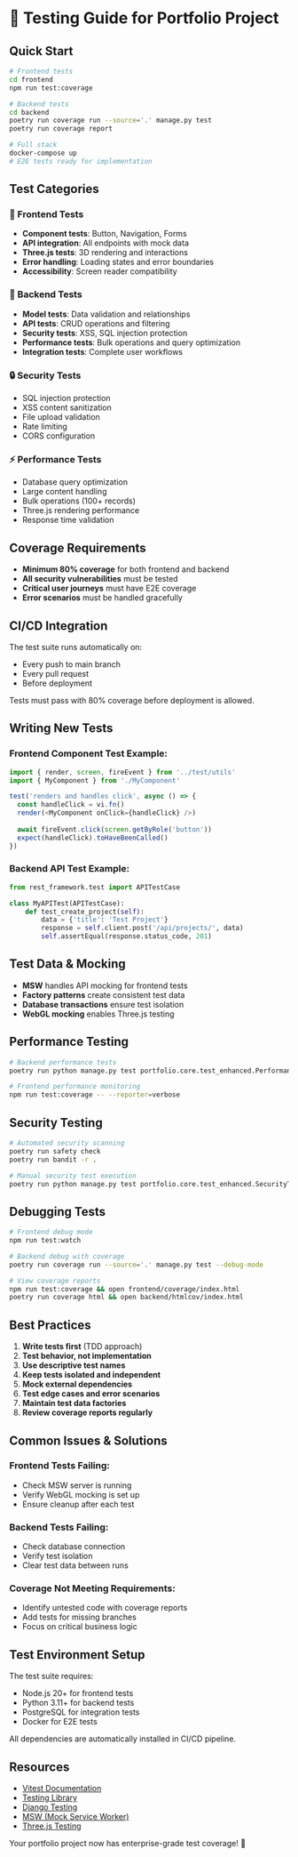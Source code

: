 # 🧪 Testing Guide for Portfolio Project

## Quick Start

```bash
# Frontend tests
cd frontend
npm run test:coverage

# Backend tests  
cd backend
poetry run coverage run --source='.' manage.py test
poetry run coverage report

# Full stack
docker-compose up
# E2E tests ready for implementation
```

## Test Categories

### 🎨 Frontend Tests
- **Component tests**: Button, Navigation, Forms
- **API integration**: All endpoints with mock data
- **Three.js tests**: 3D rendering and interactions
- **Error handling**: Loading states and error boundaries
- **Accessibility**: Screen reader compatibility

### 🔧 Backend Tests
- **Model tests**: Data validation and relationships
- **API tests**: CRUD operations and filtering
- **Security tests**: XSS, SQL injection protection
- **Performance tests**: Bulk operations and query optimization
- **Integration tests**: Complete user workflows

### 🔒 Security Tests
- SQL injection protection
- XSS content sanitization
- File upload validation
- Rate limiting
- CORS configuration

### ⚡ Performance Tests
- Database query optimization
- Large content handling
- Bulk operations (100+ records)
- Three.js rendering performance
- Response time validation

## Coverage Requirements

- **Minimum 80% coverage** for both frontend and backend
- **All security vulnerabilities** must be tested
- **Critical user journeys** must have E2E coverage
- **Error scenarios** must be handled gracefully

## CI/CD Integration

The test suite runs automatically on:
- Every push to main branch
- Every pull request
- Before deployment

Tests must pass with 80% coverage before deployment is allowed.

## Writing New Tests

### Frontend Component Test Example:
```typescript
import { render, screen, fireEvent } from '../test/utils'
import { MyComponent } from './MyComponent'

test('renders and handles click', async () => {
  const handleClick = vi.fn()
  render(<MyComponent onClick={handleClick} />)
  
  await fireEvent.click(screen.getByRole('button'))
  expect(handleClick).toHaveBeenCalled()
})
```

### Backend API Test Example:
```python
from rest_framework.test import APITestCase

class MyAPITest(APITestCase):
    def test_create_project(self):
        data = {'title': 'Test Project'}
        response = self.client.post('/api/projects/', data)
        self.assertEqual(response.status_code, 201)
```

## Test Data & Mocking

- **MSW** handles API mocking for frontend tests
- **Factory patterns** create consistent test data
- **Database transactions** ensure test isolation
- **WebGL mocking** enables Three.js testing

## Performance Testing

```bash
# Backend performance tests
poetry run python manage.py test portfolio.core.test_enhanced.PerformanceTestCase

# Frontend performance monitoring
npm run test:coverage -- --reporter=verbose
```

## Security Testing

```bash
# Automated security scanning
poetry run safety check
poetry run bandit -r .

# Manual security test execution
poetry run python manage.py test portfolio.core.test_enhanced.SecurityTestCase
```

## Debugging Tests

```bash
# Frontend debug mode
npm run test:watch

# Backend debug with coverage
poetry run coverage run --source='.' manage.py test --debug-mode

# View coverage reports
npm run test:coverage && open frontend/coverage/index.html
poetry run coverage html && open backend/htmlcov/index.html
```

## Best Practices

1. **Write tests first** (TDD approach)
2. **Test behavior, not implementation**
3. **Use descriptive test names**
4. **Keep tests isolated and independent**
5. **Mock external dependencies**
6. **Test edge cases and error scenarios**
7. **Maintain test data factories**
8. **Review coverage reports regularly**

## Common Issues & Solutions

### Frontend Tests Failing:
- Check MSW server is running
- Verify WebGL mocking is set up
- Ensure cleanup after each test

### Backend Tests Failing:
- Check database connection
- Verify test isolation
- Clear test data between runs

### Coverage Not Meeting Requirements:
- Identify untested code with coverage reports
- Add tests for missing branches
- Focus on critical business logic

## Test Environment Setup

The test suite requires:
- Node.js 20+ for frontend tests
- Python 3.11+ for backend tests
- PostgreSQL for integration tests
- Docker for E2E tests

All dependencies are automatically installed in CI/CD pipeline.

## Resources

- [Vitest Documentation](https://vitest.dev/)
- [Testing Library](https://testing-library.com/)
- [Django Testing](https://docs.djangoproject.com/en/stable/topics/testing/)
- [MSW (Mock Service Worker)](https://mswjs.io/)
- [Three.js Testing](https://threejs.org/)

Your portfolio project now has enterprise-grade test coverage! 🚀
